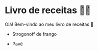 # Livro de receitas :man_cook:

Olá! Bem-vindo ao meu livro de receitas :wave:

- Strogonoff de frango

- Pavê

  
